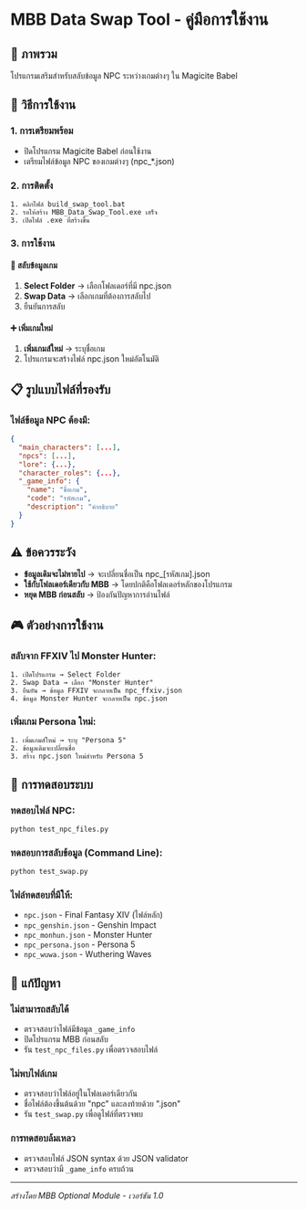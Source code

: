 # MBB Data Swap Tool - คู่มือการใช้งาน

## 📖 ภาพรวม
โปรแกรมเสริมสำหรับสลับข้อมูล NPC ระหว่างเกมต่างๆ ใน Magicite Babel

## 🚀 วิธีการใช้งาน

### 1. การเตรียมพร้อม
- ปิดโปรแกรม Magicite Babel ก่อนใช้งาน
- เตรียมไฟล์ข้อมูล NPC ของเกมต่างๆ (npc_*.json)

### 2. การติดตั้ง
```
1. คลิกไฟล์ build_swap_tool.bat
2. รอให้สร้าง MBB_Data_Swap_Tool.exe เสร็จ
3. เปิดไฟล์ .exe ที่สร้างขึ้น
```

### 3. การใช้งาน

#### 🔄 สลับข้อมูลเกม
1. **Select Folder** → เลือกโฟลเดอร์ที่มี npc.json
2. **Swap Data** → เลือกเกมที่ต้องการสลับไป
3. ยืนยันการสลับ

#### ➕ เพิ่มเกมใหม่
1. **เพิ่มเกมส์ใหม่** → ระบุชื่อเกม
2. โปรแกรมจะสร้างไฟล์ npc.json ใหม่อัตโนมัติ

## 📋 รูปแบบไฟล์ที่รองรับ

### ไฟล์ข้อมูล NPC ต้องมี:
```json
{
  "main_characters": [...],
  "npcs": [...],
  "lore": {...},
  "character_roles": {...},
  "_game_info": {
    "name": "ชื่อเกม",
    "code": "รหัสเกม",
    "description": "คำอธิบาย"
  }
}
```

## ⚠️ ข้อควรระวัง
- **ข้อมูลเดิมจะไม่หายไป** → จะเปลี่ยนชื่อเป็น npc_[รหัสเกม].json
- **ใช้กับโฟลเดอร์เดียวกับ MBB** → โดยปกติคือโฟลเดอร์หลักของโปรแกรม
- **หยุด MBB ก่อนสลับ** → ป้องกันปัญหาการอ่านไฟล์

## 🎮 ตัวอย่างการใช้งาน

### สลับจาก FFXIV ไป Monster Hunter:
```
1. เปิดโปรแกรม → Select Folder
2. Swap Data → เลือก "Monster Hunter"
3. ยืนยัน → ข้อมูล FFXIV จะกลายเป็น npc_ffxiv.json
4. ข้อมูล Monster Hunter จะกลายเป็น npc.json
```

### เพิ่มเกม Persona ใหม่:
```
1. เพิ่มเกมส์ใหม่ → ระบุ "Persona 5"
2. ข้อมูลเดิมจะเปลี่ยนชื่อ
3. สร้าง npc.json ใหม่สำหรับ Persona 5
```

## 🧪 การทดสอบระบบ

### ทดสอบไฟล์ NPC:
```bash
python test_npc_files.py
```

### ทดสอบการสลับข้อมูล (Command Line):
```bash
python test_swap.py
```

### ไฟล์ทดสอบที่มีให้:
- `npc.json` - Final Fantasy XIV (ไฟล์หลัก)
- `npc_genshin.json` - Genshin Impact
- `npc_monhun.json` - Monster Hunter  
- `npc_persona.json` - Persona 5
- `npc_wuwa.json` - Wuthering Waves

## 🔧 แก้ปัญหา

### ไม่สามารถสลับได้
- ตรวจสอบว่าไฟล์มีข้อมูล `_game_info`
- ปิดโปรแกรม MBB ก่อนสลับ
- รัน `test_npc_files.py` เพื่อตรวจสอบไฟล์

### ไม่พบไฟล์เกม
- ตรวจสอบว่าไฟล์อยู่ในโฟลเดอร์เดียวกัน
- ชื่อไฟล์ต้องขึ้นต้นด้วย "npc" และลงท้ายด้วย ".json"
- รัน `test_swap.py` เพื่อดูไฟล์ที่ตรวจพบ

### การทดสอบล้มเหลว
- ตรวจสอบไฟล์ JSON syntax ด้วย JSON validator
- ตรวจสอบว่ามี `_game_info` ครบถ้วน

---
*สร้างโดย MBB Optional Module - เวอร์ชัน 1.0*